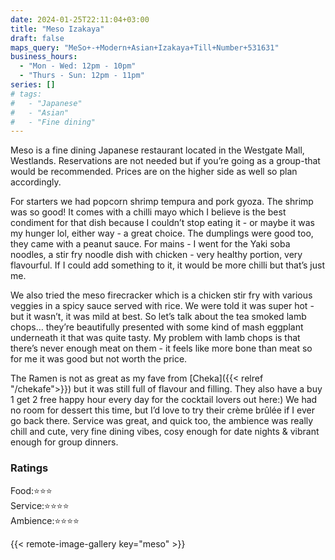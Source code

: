 ```yaml
---
date: 2024-01-25T22:11:04+03:00
title: "Meso Izakaya"
draft: false
maps_query: "MeSo+-+Modern+Asian+Izakaya+Till+Number+531631"
business_hours:
  - "Mon - Wed: 12pm - 10pm"
  - "Thurs - Sun: 12pm - 11pm"
series: []
# tags:
#   - "Japanese"
#   - "Asian"
#   - "Fine dining"
---
```


Meso is a fine dining Japanese restaurant located in the Westgate Mall, Westlands. Reservations are not needed but if you’re going as a group-that would be recommended. Prices are on the higher side as well so plan accordingly.

For starters we had popcorn shrimp tempura and pork gyoza. The shrimp was so good! It comes with a chilli mayo which I believe is the best condiment for that dish because I couldn’t stop eating it - or maybe it was my hunger lol, either way - a great choice. The dumplings were good too, they came with a peanut sauce. For mains - I went for the Yaki soba noodles, a stir fry noodle dish with chicken - very healthy portion, very flavourful. If I could add something to it, it would be more chilli but that’s just me.

We also tried the meso firecracker which is a chicken stir fry with various veggies in a spicy sauce served with rice. We were told it was super hot - but it wasn’t, it was mild at best. So let’s talk about the tea smoked lamb chops… they’re beautifully presented with some kind of mash eggplant underneath it that was quite tasty. My problem with lamb chops is that there’s never enough meat on them - it feels like more bone than meat so for me it was good but not worth the price.

The Ramen is not as great as my fave from [Cheka]({{< relref "/chekafe">}}) but it was still full of flavour and filling. They also have a buy 1 get 2 free happy hour every day for the cocktail lovers out here:) We had no room for dessert this time, but I’d love to try their crème brûlée if I ever go back there. Service was great, and quick too, the ambience was really chill and cute, very fine dining vibes, cosy enough for date nights & vibrant enough for group dinners.

### Ratings

Food:⭐️⭐️⭐️<br>
Service:⭐️⭐️⭐️⭐️<br>
Ambience:⭐️⭐️⭐️⭐️<br>

{{< remote-image-gallery key="meso" >}}
